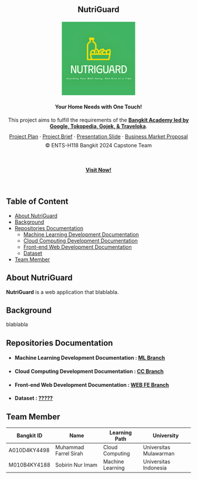 ## <p align="center">NutriGuard</p>

<p align="center">
  <img src="../assets/logo.png" width="200" height="200" alt="NutriGuard Logo">
</p>

#### <p align="center">Your Home Needs with One Touch!</p>

<p align="center">This project aims to fulfill the requirements of the <strong><a href="https://grow.google/intl/id_id/bangkit/?tab=machine-learning">Bangkit Academy led by Google, Tokopedia, Gojek, & Traveloka</a></strong>.</p>

<p align="center" style="margin-bottom: 20px; line-height: 0.8;">
    <a href="https://example.com">Project Plan</a> &middot;
    <a href="https://example.com">Project Brief</a> &middot;
    <a href="https://example.com">Presentation Slide</a> &middot;
    <a href="https://example.com">Business Market Proposal</a> 
</p>
<p align="center" style="margin-top: -10px;">© ENTS-H118 Bangkit 2024 Capstone Team</p>
</br>

#### <p align="center"> <a href="https://example.com"> Visit Now!</a> </p>

</br>

## Table of Content

- [About NutriGuard](#about-housespot)
- [Background](#background)
- [Repositories Documentation](#repositories-documentation)
  - [Machine Learning Development Documentation](#machine-learning-development-documentation)
  - [Cloud Computing Development Documentation](#cloud-computing-development-documentation)
  - [Front-end Web Development Documentation](#front-end-web-development-documentation)
  - [Dataset](#dataset)
- [Team Member](#team-member)

## About NutriGuard

**NutriGuard** is a web application that blablabla.

## Background

blablabla

## Repositories Documentation

- #### Machine Learning Development Documentation : [ML Branch](https://github.com/NutriGuard/ml)
- #### Cloud Computing Development Documentation : [CC Branch](https://github.com/NutriGuard/cc)
- #### Front-end Web Development Documentation : [WEB FE Branch](https://github.com/NutriGuard/web-fe)
- #### Dataset : [?????](https://example.com)

## Team Member

| Bangkit ID   | Name                  | Learning Path      | University             |
| ------------ | --------------------- | ------------------ | ---------------------- |
| A010D4KY4498 | Muhammad Farrel Sirah | Cloud Computing    | Universitas Mulawarman |
| M010B4KY4188 | Sobirin Nur Imam      | Machine Learning   | Universitas Indonesia  |
